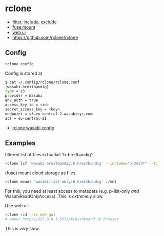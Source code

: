 # rclone 

* [filter, include, exclude](https://rclone.org/filtering/)
* [fuse mount](https://rclone.org/commands/rclone_mount/)
* [web ui](https://rclone.org/gui/)
* https://github.com/rclone/rclone

## Config

```bash
rclone config 
```
Config is stored at

```bash
$ cat ~/.config/rclone/rclone.conf 
[wasabi-breitbandig]
type = s3
provider = Wasabi
env_auth = true
access_key_id = <id>
secret_access_key = <key>
endpoint = s3.eu-central-2.wasabisys.com
acl = eu-central-21
```

* [rclone wasabi config](https://wasabi-support.zendesk.com/hc/en-us/articles/115001600252-How-do-I-use-Rclone-with-Wasabi-)

## Examples

filtered list of files in bucket 'b-breitbandig':
```bash
rclone lsf 'wasabi-breitbandig:b-breitbandig' --include="b-2023*" --files-only
```

(fuse) mount cloud storage as files:
```bash
rclone mount 'wasabi-list-only:b-breitbandig' ./mnt
```
For this, you need at least access to metadata (e.g. p-list-only _and_ WasabiReadOnlyAccess). This is _extremely_ slow.

Use web ui:
```bash
rclone rcd --rc-web-gui
# opens http://127.0.0.1:5572/#/dashboard in browser
```
This is _very_ slow.

```bash
```

```bash
```
